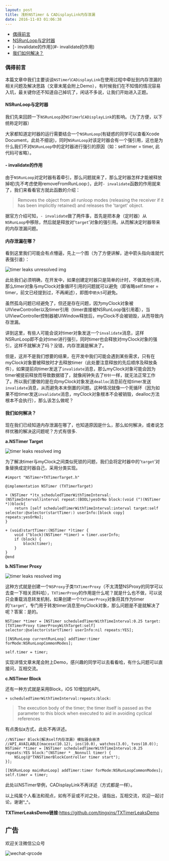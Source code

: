 ```yaml
---
layout: post
title: 浅析NSTimer & CADisplayLink内存泄漏
date: 2016-11-03 01:06:38
---
```


- [偶得前言](#偶得前言)
- [NSRunLoop与定时器](#NSRunLoop与定时器)
- [- invalidate的作用](#- invalidate的作用)
- [我们如何解决？](#我们如何解决？)

### 偶得前言

本篇文章中我们主要谈谈`NSTimer`\\`CADisplayLink`在使用过程中牵扯到内存泄漏的相关问题及解决思路（文章末尾会附上Demo），有时候我们在不知情的情况容易入坑，最关键你还不知道自己掉坑了，闲话不多说，让我们开始进入正题。

#### NSRunLoop与定时器
我们先来回顾一下`NSRunLoop`对`NSTimer`\\`CADisplayLink`的影响。（为了方便，以下统称定时器）

大家都知道定时器的运行需要结合一个`NSRunLoop`(有疑惑的同学可以查看Xcode Document，此处不细说)，同时`NSRunLoop`对该定时器会有一个强引用，这也是为什么我们不对`NSRunLoop`中的定时器进行强引的原因（如：self.timer = timer, 此代码可省略）。

#### - invalidate的作用
由于`NSRunLoop`对定时器有着牵引，那么问题就来了，那么定时器怎样才能被释放掉呢(先不考虑使用removeFromRunLoop:)，此时`- invalidate`函数的作用就来了，我们来看看官方就此函数的介绍：

>Removes the object from all runloop modes (releasing the receiver if it has been implicitly retained) and releases the 'target' object.

据官方介绍可知，`- invalidate`做了两件事，首先是把本身（定时器）从`NSRunLoop`中移除，然后就是释放对‘`target`’对象的强引用。从而解决定时器带来的内存泄漏问题。

#### 内存泄漏在哪？

看到这里我们可能会有点懵逼，先上一个图（为了方便讲解，途中箭头指向谁就代表强引谁）：

![timer leaks unresolved img](/assets/images/2016/timer-leaks-unresolved.jpg)

此处我们必须明确，在开发中，如果创建定时器只是简单的计时，不做其他引用，那么timer对象与myClock对象循环引用的问题就可以避免（即省略self.timer = timer，前文已经提到过，不再阐述），即图中`箭头5`可避免。

虽然孤岛问题已经避免了，但还是存在问题，因为myClock对象被UIViewController以及timer引用（timer直接被NSRunLoop强引用着），当UIViewController控制器被UIWindow释放后，myClock不会被销毁，从而导致内存泄漏。

讲到这里，有些人可能会说对timer对象发送一个`invalidate`消息，这样NSRunLoop即不会对timer进行强引，同时timer也会释放对myClock对象的强引，这样不就解决了吗？没错，内存泄漏是解决了。

但是，这并不是我们想要的结果，在开发中我们可能会遇到某些需求，只有在myClock对象要被释放时才去释放timer（此处要注意释放的先后顺序及释放条件），如果提前向timer发送了`invalidate`消息，那么myClock对象可能会因为timer被提前释放而导致数据错了，就像闹钟失去了`秒针`一样，就无法正常工作了。所以我们要做的是在向myClock对象发送`dealloc`消息前在给timer发送`invalidate`消息，从而避免本末倒置的问题。这种情况就像一个死循环（因为如果不给timer发送`invalidate`消息，myClock对象根本不会被销毁，dealloc方法根本不会执行），那么该怎么做呢？

#### 我们如何解决？

现在我们已经知道内存泄漏在哪了，也知道原因是什么，那么如何解决，或者说怎样优雅的解决这问题呢？方式有很多.

**a.NSTimer Target**

![timer leaks resolved img](/assets/images/2016/timer-leaks-resolved-target.jpg)

为了解决timer与myClock之间类似死锁的问题，我们会将定时器中的‘`target`’对象替换成定时器自己，采用分类实现。

    #import "NSTimer+TXTimerTarget.h"
    
    @implementation NSTimer (TXTimerTarget)
    
    + (NSTimer *)tx_scheduledTimerWithTimeInterval:(NSTimeInterval)interval repeat:(BOOL)yesOrNo block:(void (^)(NSTimer *))block{
        return [self scheduledTimerWithTimeInterval:interval target:self selector:@selector(startTimer:) userInfo:[block copy] repeats:yesOrNo];
    }
    
    + (void)startTimer:(NSTimer *)timer {
        void (^block)(NSTimer *timer) = timer.userInfo;
        if (block) {
            block(timer);
        }
    }
    @end
    
**b.NSTimer Proxy**

![timer leaks resolved img](/assets/images/2016/timer-leaks-resolved-proxy.jpg)


这种方式就是创建一个`NSProxy`子类`TXTimerProxy`（不太清楚NSProxy的同学可以去查一下相关资料哈），`TXTimerProxy`的作用是什么呢？就是什么也不做，可以说只会重载消息转发机制，如果创建一个`TXTimerProxy`对象将其作为timer的‘`target`’，专门用于转发timer消息至myClock对象，那么问题是不是就解决了呢？答案：是的。

    NSTimer *timer = [NSTimer scheduledTimerWithTimeInterval:0.25 target:[TXTimerProxy timerProxyWithTarget:self] selector:@selector(startTimer) userInfo:nil repeats:YES];
    
    [[NSRunLoop currentRunLoop] addTimer:timer forMode:NSRunLoopCommonModes];
    
    self.timer = timer;

实现详情文章末尾会附上Demo，感兴趣的同学可以去看看哈，有什么问题可以直接问，互相交流。

**c.NSTimer Block**

还有一种方式就是采用Block，iOS 10增加的API。

    + scheduledTimerWithTimeInterval:repeats:block:

>The execution body of the timer; the timer itself is passed as the parameter to this block when executed to aid in avoiding cyclical references

有点类似a方式，此处不再详述。

    //NSTimer Block(解决self内存泄漏) 模拟器会崩溃
    //API_AVAILABLE(macosx(10.12), ios(10.0), watchos(3.0), tvos(10.0));
    NSTimer *timer = [NSTimer scheduledTimerWithTimeInterval:0.25 repeats:YES block:^(NSTimer * _Nonnull timer) {
        NSLog(@"TXNSTimerBlockController timer start");
    }];
    
    [[NSRunLoop mainRunLoop] addTimer:timer forMode:NSRunLoopCommonModes];
    self.timer = timer;
    
此处以NSTimer举例，CADisplayLink不再详述（方式都是一样）。

以上纯属个人看法和观点，如有不妥或不对之处，请指出，互相交流，欢迎一起讨论，谢谢^_^。

**TXTimerLeaksDemo链接**:<https://github.com/tingxins/TXTimerLeaksDemo>

## 广告

欢迎关注微信公众号

![wechat-qrcode](http://image.tingxins.cn/adv/wechat-qrcode.jpg)





